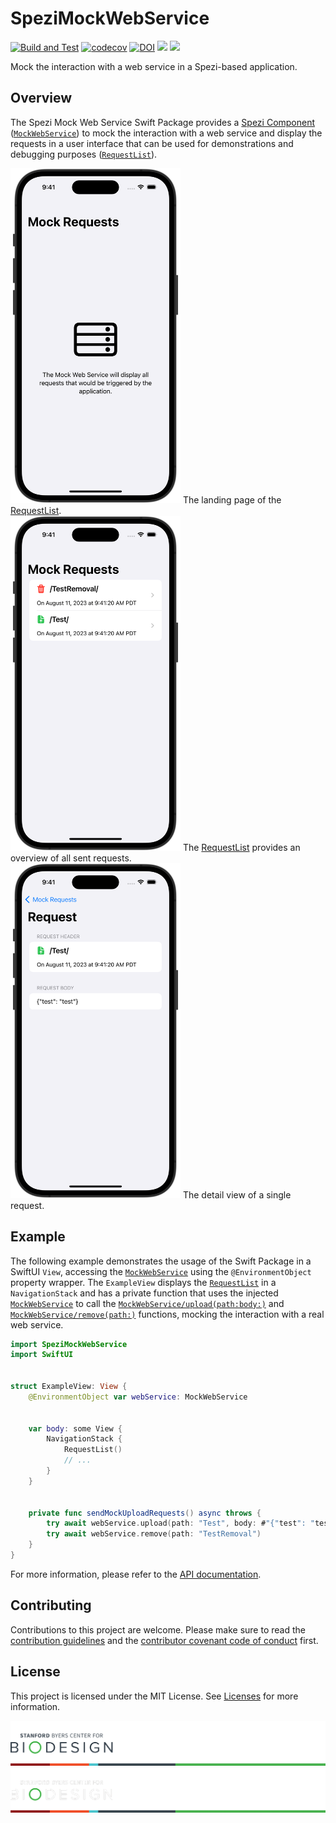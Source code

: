 <!--
                  
This source file is part of the Stanford Spezi open source project

SPDX-FileCopyrightText: 2022 Stanford University and the project authors (see CONTRIBUTORS.md)

SPDX-License-Identifier: MIT
             
-->

# SpeziMockWebService

[![Build and Test](https://github.com/StanfordSpezi/SpeziMockWebService/actions/workflows/build-and-test.yml/badge.svg)](https://github.com/StanfordSpezi/SpeziMockWebService/actions/workflows/build-and-test.yml)
[![codecov](https://codecov.io/gh/StanfordSpezi/SpeziMockWebService/branch/main/graph/badge.svg?token=03JWYVR9YO)](https://codecov.io/gh/StanfordSpezi/SpeziMockWebService)
[![DOI](https://zenodo.org/badge/DOI/10.5281/zenodo.8239945.svg)](https://doi.org/10.5281/zenodo.8239945)
[![](https://img.shields.io/endpoint?url=https%3A%2F%2Fswiftpackageindex.com%2Fapi%2Fpackages%2FStanfordSpezi%2FSpeziMockWebService%2Fbadge%3Ftype%3Dswift-versions)](https://swiftpackageindex.com/StanfordSpezi/SpeziMockWebService)
[![](https://img.shields.io/endpoint?url=https%3A%2F%2Fswiftpackageindex.com%2Fapi%2Fpackages%2FStanfordSpezi%2FSpeziMockWebService%2Fbadge%3Ftype%3Dplatforms)](https://swiftpackageindex.com/StanfordSpezi/SpeziMockWebService)


Mock the interaction with a web service in a Spezi-based application.


## Overview

The Spezi Mock Web Service Swift Package provides a [Spezi Component](https://swiftpackageindex.com/stanfordspezi/spezi/documentation/spezi/component) ([`MockWebService`](https://swiftpackageindex.com/stanfordspezi/spezimockwebservice/documentation/spezimockwebservice/mockwebservice)) to mock the interaction with a web service and display the requests in a user interface that can be used for demonstrations and debugging purposes ([`RequestList`](https://swiftpackageindex.com/stanfordspezi/spezimockwebservice/documentation/spezimockwebservice/requestlist)).

<p float="left">
    <div id="container">
        <img width="272" height="536" alt="Screenshot showing an empty list with a placeholder stating: 'The Mock Web Service will display all requests that would be triggered by the application.'." src="Sources/SpeziMockWebService/SpeziMockWebService.docc/Resources/Overview.png">
        The landing page of the <a href="https://swiftpackageindex.com/stanfordspezi/spezimockwebservice/documentation/spezimockwebservice/requestlist">RequestList</a>.
    </div>
    <div id="container">
        <img width="272" height="536" alt="Screenshot showing two requests in the mock request list: One is a deletion request, and one is an addition." src="Sources/SpeziMockWebService/SpeziMockWebService.docc/Resources/Requests.png">
        The <a href="https://swiftpackageindex.com/stanfordspezi/spezimockwebservice/documentation/spezimockwebservice/requestlist">RequestList</a> provides an overview of all sent requests.
    </div>
    <div id="container">
        <img width="272" height="536" alt="Detail view of a mock request, showing that it is an addition with a short JSON body." src="Sources/SpeziMockWebService/SpeziMockWebService.docc/Resources/Request.png">
        The detail view of a single request.
    </div>
</p>

       
## Example

The following example demonstrates the usage of the Swift Package in a SwiftUI `View`, accessing the [`MockWebService`](https://swiftpackageindex.com/stanfordspezi/spezimockwebservice/documentation/spezimockwebservice/mockwebservice) using the `@EnvironmentObject` property wrapper.
The `ExampleView` displays the [`RequestList`](https://swiftpackageindex.com/stanfordspezi/spezimockwebservice/documentation/spezimockwebservice/requestlist) in a `NavigationStack` and has a private function that uses the injected [`MockWebService`](https://swiftpackageindex.com/stanfordspezi/spezimockwebservice/documentation/spezimockwebservice/mockwebservice) to call the [`MockWebService/upload(path:body:)`](https://swiftpackageindex.com/stanfordspezi/spezimockwebservice/documentation/spezimockwebservice/mockwebservice/upload(path:body:)) and [`MockWebService/remove(path:)`](https://swiftpackageindex.com/stanfordspezi/spezimockwebservice/documentation/spezimockwebservice/mockwebservice/remove(path:)) functions, mocking the interaction with a real web service.

```swift
import SpeziMockWebService
import SwiftUI


struct ExampleView: View {
    @EnvironmentObject var webService: MockWebService
    
    
    var body: some View {
        NavigationStack {
            RequestList()
            // ...
        }
    }
    
    
    private func sendMockUploadRequests() async throws {
        try await webService.upload(path: "Test", body: #"{"test": "test"}"#)
        try await webService.remove(path: "TestRemoval")
    }
}
```

For more information, please refer to the [API documentation](https://swiftpackageindex.com/StanfordSpezi/SpeziMockWebService/documentation).


## Contributing

Contributions to this project are welcome. Please make sure to read the [contribution guidelines](https://github.com/StanfordSpezi/.github/blob/main/CONTRIBUTING.md) and the [contributor covenant code of conduct](https://github.com/StanfordSpezi/.github/blob/main/CODE_OF_CONDUCT.md) first.


## License

This project is licensed under the MIT License. See [Licenses](https://github.com/StanfordSpezi/SpeziContact/tree/main/LICENSES) for more information.

![Spezi Footer](https://raw.githubusercontent.com/StanfordSpezi/.github/main/assets/FooterLight.png#gh-light-mode-only)
![Spezi Footer](https://raw.githubusercontent.com/StanfordSpezi/.github/main/assets/FooterDark.png#gh-dark-mode-only)
